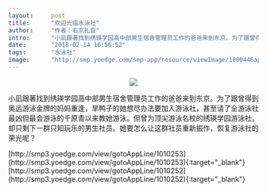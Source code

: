 ```yaml
---
layout:     post
title:      "欢迎光临水泳社"
author:     "作者：右京礼音"
intro:      "小凪跟著找到绣瑛学园高中部男生宿舍管理员工作的爸爸来到东京。为了跟曾得到奥运游泳金牌的妈妈重逢，旱鸭子的她想尽办法要加入游泳社，甚至请了全游泳社最凶但最会游泳的千原青以来教她游泳。但曾为顶尖游泳名校的绣瑛学园游泳社，却只剩下一群只知玩乐的男生社员。她要怎么让这群社员重新振作，恢复游泳社的荣光呢？"
date:       "2018-02-14 16:56:52"
tags:       "水泳社"
image:      "http://smp.yoedge.com/smp-app/resource/viewImage/1000446appline.png"
---
```

<div style="text-align: center">
<p><img src="http://smp.yoedge.com/smp-app/resource/viewImage/1000446appline.png"/></p>
</div>
<p class="post-meta">
<span>小凪跟著找到绣瑛学园高中部男生宿舍管理员工作的爸爸来到东京。为了跟曾得到奥运游泳金牌的妈妈重逢，旱鸭子的她想尽办法要加入游泳社，甚至请了全游泳社最凶但最会游泳的千原青以来教她游泳。但曾为顶尖游泳名校的绣瑛学园游泳社，却只剩下一群只知玩乐的男生社员。她要怎么让这群社员重新振作，恢复游泳社的荣光呢？</span>
</p>
[http://smp3.yoedge.com/view/gotoAppLine/1010253](http://smp3.yoedge.com/view/gotoAppLine/1010253){:target="_blank"}
[http://smp3.yoedge.com/view/gotoAppLine/1010252](http://smp3.yoedge.com/view/gotoAppLine/1010252){:target="_blank"}



